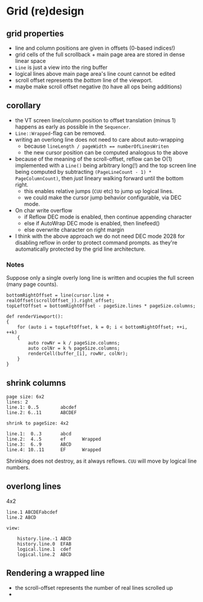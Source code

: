 # Grid (re)design

## grid properties

- line and column positions are given in offsets (0-based indices!)
- grid cells of the full scrollback + main page area are stored in dense linear space
- `Line` is just a view into the ring buffer
- logical lines above main page area's line count cannot be edited
- scroll offset represents the *bottom* line of the viewport.
- maybe make scroll offset negative (to have all ops being additions)

## corollary

- the VT screen line/column position to offset translation (minus 1)
  happens as early as possible in the `Sequencer`.
- `Line::Wrapped`-flag can be removed.
- writing an overlong line does not need to care about auto-wrapping
  - because `lineLength / pageWidth == numberOfLinesWriten`
  - the new cursor position can be computed analogous to the above
- because of the meaning of the scroll-offset, reflow can be O(1) implemented
  with a `Line()` being arbitrary long(!) and the top screen line being
  computed by subtracting `(PageLineCount - 1) * PageColumnCount)`,
  then *just* lineary walking forward until the bottom right.
  - this enables relative jumps (`CUU` etc) to jump up logical lines.
  - we could make the cursor jump behavior configurable, via DEC mode.
- On char write overflow
  - if Reflow DEC mode is enabled, then continue appending character
  - else if AutoWrap DEC mode is enabled, then linefeed()
  - else overwrite character on right margin
- I think with the above approach we do not need DEC mode 2028 for disabling
  reflow in order to protect command prompts. as they're automatically protected
  by the grid line architecture.

### Notes

Suppose only a single overly long line is written and ocupies the full screen
(many page counts).

```
bottomRightOffset = line(cursor.line + realOffset(scrollOffset_)).right_offset;
topLeftOffset = bottomRightOffset - pageSize.lines * pageSize.columns;

def renderViewport():
{
    for (auto i = topLeftOffset, k = 0; i < bottomRightOffset; ++i, ++k)
    {
        auto rowNr = k / pageSize.columns;
        auto colNr = k % pageSize.columns;
        renderCell(buffer_[i], rowNr, colNr);
    }
}
```

## shrink columns

    page size: 6x2
    lines: 2
    line.1: 0..5        abcdef
    line.2: 6..11       ABCDEF

    shrink to pageSize: 4x2

    line.1:  0..3       abcd
    line.2:  4..5       ef      Wrapped
    line.3:  6..9       ABCD
    line.4: 10..11      EF      Wrapped

Shrinking does not destroy, as it always reflows.
`CUU` will move by logical line numbers.

## overlong lines

4x2


    line.1 ABCDEFabcdef
    line.2 ABCD

    view:

        history.line.-1 ABCD
        history.line.0  EFAB
        logical.line.1  cdef
        logical.line.2  ABCD

## Rendering a wrapped line

- the scroll-offset represents the number of real lines scrolled up
-
